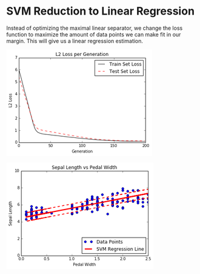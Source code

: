 # SVM Reduction to Linear Regression

Instead of optimizing the maximal linear separator, we change the loss function to maximize the amount of data points we can make fit in our margin.  This will give us a linear regression estimation.

![Linear SVM Reg Loss](../images/03_linear_svm_loss.png "Linear SVM Loss")

![Linear SVM Reg Output](../images/03_svm_regression_output.png "Linear SVM Fit")
